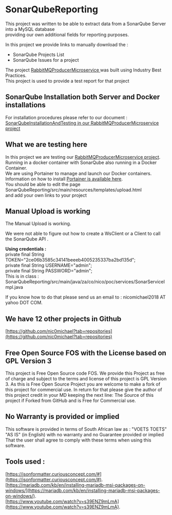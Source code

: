 # SonarQubeReporting

This project was written to be able to extract data from a SonarQube Server into a MySQL database  
providing our own additional fields for reporting purposes.   

In this project we provide links to manually download the :   

  * SonarQube Projects List
  * SonarQube Issues for a project  

The project  [RabbitMQProducerMicroservice ](https://github.com/nic0michael/RabbitMQProducerMicroservice/blob/master/SonarQubeInstallationAndTesting.md)  was built using Industry Best Practices.  
This project is used to provide a test report for that project


## SonarQube Installation both Server and Docker installations
For installation procedures please refer to our document :   
[SonarQubeInstallationAndTesting in our RabbitMQProducerMicroservice project](https://github.com/nic0michael/RabbitMQProducerMicroservice/blob/master/SonarQubeInstallationAndTesting.md)

## What we are testing here
In this project we are testing our [RabbitMQProducerMicroservice project](https://github.com/nic0michael/RabbitMQProducerMicroservice).   
Running in a docker container with SonarQube also running in a Docker Container.   
We are using Portainer to manage and launch our Docker containers.     
Information on how to install [Portainer is available here](https://github.com/nic0michael/RabbitMQProducerMicroservice/blob/master/Portainer.md).   
You should be able to edit the page SonarQubeReporting/src/main/resources/templates/upload.html   
and add your own links to your project

## Manual Upload is working
The  Manual Upload is working.     

We were not able to figure out  how to create a WsClient or a Client to call the SonarQube API .   

**Using credentials :**   
	private final String TOKEN="2ce06b3585c34141beeeb4005235337ba2bd135d";   
	private final String USERNAME="admin";   
	private final String PASSWORD="admin";   
This is in class :  SonarQubeReporting/src/main/java/za/co/nico/poc/services/SonarServiceImpl.java

If you know how to do that please send us an email to :  nicomichael2018 AT yahoo DOT COM.

## We have 12 other projects in Github  
[https://github.com/nic0michael?tab=repositories](https://github.com/nic0michael?tab=repositories)

## Free Open Source FOS with the License based on GPL Version 3
This project is Free Open Source code FOS.
We provide this Project as free of charge and subject to the terms and license of this project is GPL Version 3.
As this is Free Open Source Project you are welcome to make a fork of this project for commercial use.
In return for that please give the author of this project credit in your MD keeping the next line:
The Source of this project if Forked from GitHub and is Free for Commercial use.

## No Warranty is provided or implied
This software is provided in terms of South African law as : "VOETS TOETS" "AS IS" (in English) with no warranty and no Guarantee provided or implied That the user shall agree to comply with these terms when using this software.

## Tools used :
[https://jsonformatter.curiousconcept.com/#](https://jsonformatter.curiousconcept.com/#).   
[https://mariadb.com/kb/en/installing-mariadb-msi-packages-on-windows/](https://mariadb.com/kb/en/installing-mariadb-msi-packages-on-windows/).   
[https://www.youtube.com/watch?v=s39ENZ9mLmA](https://www.youtube.com/watch?v=s39ENZ9mLmA).   



